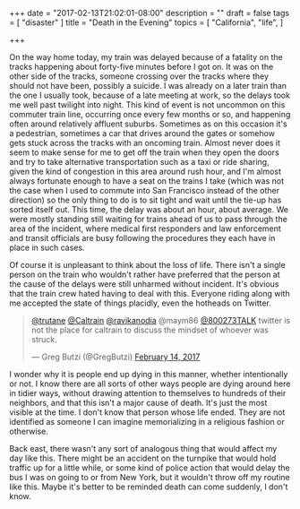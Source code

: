 +++
date = "2017-02-13T21:02:01-08:00"
description = ""
draft = false
tags = [
  "disaster"
]
title = "Death in the Evening"
topics = [
  "California",
  "life",
]

+++

On the way home today, my train was delayed because of a fatality on the tracks
happening about forty-five minutes before I got on. It was on the other side of
the tracks, someone crossing over the tracks where they should not have been,
possibly a suicide. I was already on a later train than the one I usually took,
because of a late meeting at work, so the delays took me well past twilight into
night. This kind of event is not uncommon on this commuter train line,
occurring once every few months or so, and happening often around relatively
affluent suburbs. Sometimes as on this occasion it's a pedestrian, sometimes a
car that drives around the gates or somehow gets stuck across the tracks with
an oncoming train.
Almost never does it seem to make sense for me to get off the train when they
open the doors and try to take alternative transportation such as a taxi or ride
sharing, given the kind of congestion in this area around rush hour, and I'm
almost always fortunate enough to have a seat on the trains I take (which was
not the case when I used to commute into San Francisco instead of the other
direction) so the only thing to do is to sit tight and wait until the tie-up
has sorted itself out. This time, the delay was about an hour, about average.
We were mostly standing
still waiting for trains ahead of us to pass through the area of the incident,
where medical first responders and law enforcement and transit officials are
busy following the procedures they each have in place in such cases.

Of course it is unpleasant to think about the loss of life. There
isn't a single person on the train who wouldn't rather have preferred that the
person at the cause of the delays were still unharmed without incident. It's
obvious that the train crew hated having to deal with this. Everyone riding
along with me accepted the state of things placidly, even the hotheads on
Twitter.

<blockquote class="twitter-tweet" data-partner="tweetdeck">
<p lang="en" dir="ltr"><a href="https://twitter.com/trutane">@trutane</a>
<a href="https://twitter.com/Caltrain">@Caltrain</a>
<a href="https://twitter.com/ravikanodia">@ravikanodia</a>
@maym86
<a href="https://twitter.com/800273TALK">@800273TALK</a>
twitter is not the place for caltrain to discuss the mindset of whoever was
struck.</p>&mdash; Greg Butzi (@GregButzi)
<a href="https://twitter.com/GregButzi/status/831356152386506752">February 14, 2017</a>
</blockquote>
<script async src="//platform.twitter.com/widgets.js" charset="utf-8"></script>

I wonder
why it is people end up dying in this manner, whether intentionally or not. I
know there are all sorts of other ways people are dying around here in
tidier ways, without drawing attention to themselves to hundreds of their
neighbors, and that this isn't a major cause of death. It's just the most
visible at the time. I don't know that person whose life ended. They are
not identified as someone I can imagine memorializing in a religious fashion or
otherwise.

Back east, there wasn't any sort of analogous thing that would affect my day
like this. There might be an accident on the turnpike that would hold traffic up
for a little while, or some kind of police action that would delay the bus I
was on going to or from New York, but it wouldn't throw off my routine like
this. Maybe it's better to be reminded death can come suddenly, I don't know.
